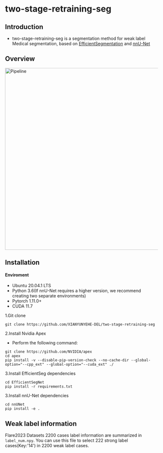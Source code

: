 # two-stage-retraining-seg
## Introduction
- two-stage-retraining-seg is a segmentation method for weak label Medical segmentation, based on [EfficientSegmentation](https://github.com/Shanghai-Aitrox-Technology/EfficientSegmentation) and [nnU-Net](https://github.com/MIC-DKFZ/nnUNet)

## Overview
<img src="./framework.png" alt="Pipeline" width="600"/>

## Installation

#### Enviroment
- Ubuntu 20.04.1 LTS
- Python 3.6(If nnU-Net requires a higher version, we recommend creating two separate environments)
- Pytorch 1.11.0+
- CUDA 11.7

1.Git clone
```
git clone https://github.com/XIANYUNYEHE-DEL/two-stage-retraining-seg
```

2.Install Nvidia Apex
- Perform the following command:
```
git clone https://github.com/NVIDIA/apex
cd apex
pip install -v --disable-pip-version-check --no-cache-dir --global-option="--cpp_ext" --global-option="--cuda_ext" ./
```

3.Install EfficientSeg dependencies
```
cd EfficientSegNet
pip install -r requirements.txt
```
3.Install nnU-Net dependencies
```
cd nnUNet
pip install -e .
```

## Weak label information

Flare2023 Datasets 2200 cases label information are summarized in `label_num.npy`. You can use this file to select 222 strong label cases(Key:'14') in 2200 weak label cases.

